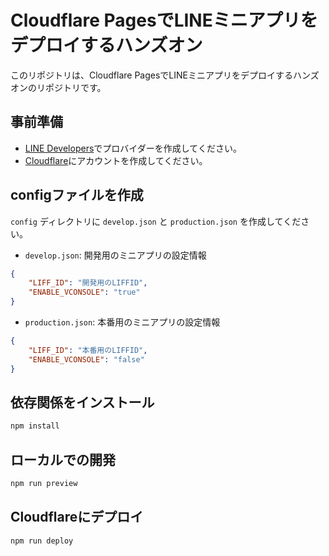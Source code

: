 # Cloudflare PagesでLINEミニアプリをデプロイするハンズオン
このリポジトリは、Cloudflare PagesでLINEミニアプリをデプロイするハンズオンのリポジトリです。

## 事前準備
- [LINE Developers](https://developers.line.biz/ja/)でプロバイダーを作成してください。
- [Cloudflare](https://www.cloudflare.com/)にアカウントを作成してください。

## configファイルを作成
`config` ディレクトリに `develop.json` と `production.json` を作成してください。

- `develop.json`: 開発用のミニアプリの設定情報
```json
{
    "LIFF_ID": "開発用のLIFFID",
    "ENABLE_VCONSOLE": "true"
}
```

- `production.json`: 本番用のミニアプリの設定情報
```json
{
    "LIFF_ID": "本番用のLIFFID",
    "ENABLE_VCONSOLE": "false"
}
```

## 依存関係をインストール
```bash
npm install
```

## ローカルでの開発
```bash
npm run preview
```

## Cloudflareにデプロイ
```bash
npm run deploy
```
